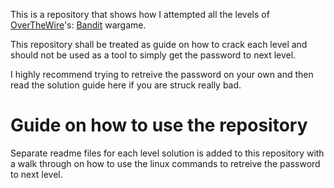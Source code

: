 This is a repository that shows how I attempted all the levels of [OverTheWire](https://overthewire.org/wargames/)'s: [Bandit](https://overthewire.org/wargames/bandit/) wargame.

This repository shall be treated as guide on how to crack each level and should not be used as a tool to simply get the password to next level.

I highly recommend trying to retreive the password on your own and then read the solution guide here if you are struck really bad.

# Guide on how to use the repository

Separate readme files for each level solution is added to this repository with a walk through on how to use the linux commands to retreive the password to next level.
